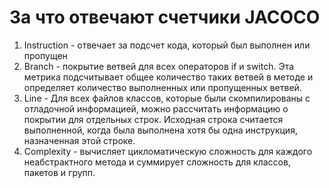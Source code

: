 # За что отвечают счетчики JACOCO #
1. Instruction - отвечает за подсчет кода, который был выполнен или пропущен
2. Branch - покрытие ветвей для всех операторов if и switch. Эта метрика подсчитывает общее количество таких ветвей в методе и определяет количество выполненных или пропущенных ветвей.
3. Line - Для всех файлов классов, которые были скомпилированы с отладочной информацией, можно рассчитать информацию о покрытии для отдельных строк. Исходная строка считается выполненной, когда была выполнена хотя бы одна инструкция, назначенная этой строке.
4. Complexity - вычисляет цикломатическую сложность для каждого неабстрактного метода и суммирует сложность для классов, пакетов и групп.